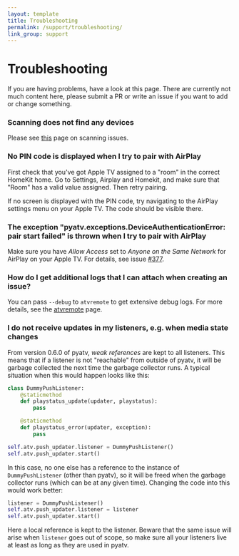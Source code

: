 ```yaml
---
layout: template
title: Troubleshooting
permalink: /support/troubleshooting/
link_group: support
---
```

# Troubleshooting

If you are having problems, have a look at this page. There are currently not
much content here, please submit a PR or write an issue if you want to add or
change something.

### Scanning does not find any devices

Please see [this](../scanning_issues/) page on scanning issues.

### No PIN code is displayed when I try to pair with AirPlay

First check that you've got Apple TV assigned to a "room" in the correct HomeKit
home. Go to Settings, Airplay and Homekit, and make sure that "Room" has a valid
value assigned. Then retry pairing.

If no screen is displayed with the PIN code, try navigating to the AirPlay
settings menu on your Apple TV. The code should be visible there.

### The exception "pyatv.exceptions.DeviceAuthenticationError: pair start failed" is thrown when I try to pair with AirPlay

Make sure you have *Allow Access* set to *Anyone on the Same Network* for
AirPlay on your Apple TV. For details, see issue [#377](https://github.com/postlund/pyatv/issues/377).

### How do I get additional logs that I can attach when creating an issue?

You can pass `--debug` to `atvremote` to get extensive debug logs. For more details, see
the [atvremote](../../documentation/atvremote) page.

### I do not receive updates in my listeners, e.g. when media state changes

From version 0.6.0 of pyatv, *weak references* are kept to all listeners. This means that if a listener
is not "reachable" from outside of pyatv, it will be garbage collected the next time the garbage
collector runs. A typical situation when this would happen looks like this:

```python
class DummyPushListener:
    @staticmethod
    def playstatus_update(updater, playstatus):
        pass

    @staticmethod
    def playstatus_error(updater, exception):
        pass

self.atv.push_updater.listener = DummyPushListener()
self.atv.push_updater.start()
```

In this case, no one else has a reference to the instance of `DummyPushListener` (other than pyatv), so
it will be freed when the garbage collector runs (which can be at any given time). Changing the code into
this would work better:


```python
listener = DummyPushListener()
self.atv.push_updater.listener = listener
self.atv.push_updater.start()
```

Here a local reference is kept to the listener. Beware that the same issue will arise when `listener`
goes out of scope, so make sure all your listeners live at least as long as they are used in pyatv.
